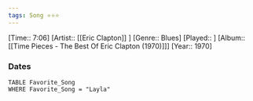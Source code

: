 ```yaml
---
tags: Song ⭐⭐⭐ 
---
```

[Time:: 7:06]
[Artist:: [[Eric Clapton]] ]
[Genre:: Blues]
[Played:: ]
[Album:: [[Time Pieces - The Best Of Eric Clapton (1970)]]]
[Year:: 1970]
### Dates
````dataview
TABLE Favorite_Song
WHERE Favorite_Song = "Layla"
````